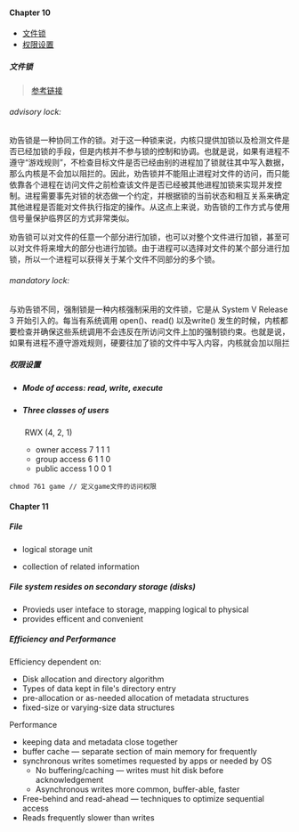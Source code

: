 #### Chapter 10

- [文件锁](#文件锁)
- [权限设置](#权限设置)

##### 文件锁

> [参考链接](<https://www.ibm.com/developerworks/cn/linux/l-cn-filelock/index.html>)

###### advisory lock:

劝告锁是一种协同工作的锁。对于这一种锁来说，内核只提供加锁以及检测文件是否已经加锁的手段，但是内核并不参与锁的控制和协调。也就是说，如果有进程不遵守“游戏规则”，不检查目标文件是否已经由别的进程加了锁就往其中写入数据，那么内核是不会加以阻拦的。因此，劝告锁并不能阻止进程对文件的访问，而只能依靠各个进程在访问文件之前检查该文件是否已经被其他进程加锁来实现并发控制。进程需要事先对锁的状态做一个约定，并根据锁的当前状态和相互关系来确定其他进程是否能对文件执行指定的操作。从这点上来说，劝告锁的工作方式与使用信号量保护临界区的方式非常类似。

劝告锁可以对文件的任意一个部分进行加锁，也可以对整个文件进行加锁，甚至可以对文件将来增大的部分也进行加锁。由于进程可以选择对文件的某个部分进行加锁，所以一个进程可以获得关于某个文件不同部分的多个锁。

###### mandatory lock:

与劝告锁不同，强制锁是一种内核强制采用的文件锁，它是从 System V Release 3 开始引入的。每当有系统调用 open()、read() 以及write() 发生的时候，内核都要检查并确保这些系统调用不会违反在所访问文件上加的强制锁约束。也就是说，如果有进程不遵守游戏规则，硬要往加了锁的文件中写入内容，内核就会加以阻拦

##### 权限设置

- ##### Mode of access: read, write, execute

- ##### Three classes of users

  ​                                                                RWX (4, 2, 1)

  - owner access        7               1 1 1
  - group access         6               1 1 0
  - public access         1               0 0 1

```
chmod 761 game // 定义game文件的访问权限
```

#### Chapter 11

##### File

- logical storage unit

- collection of related information

##### File system resides on secondary storage (disks)

- Provieds user inteface to storage, mapping logical to physical
- provides efficent and convenient

##### Efficiency and Performance

Efficiency dependent on:

- Disk allocation and directory algorithm
- Types of data kept in file's directory entry
- pre-allocation or as-needed allocation of metadata structures
- fixed-size or varying-size data structures

Performance

- keeping data and metadata close together
- buffer cache — separate section of main memory for frequently
- synchronous writes sometimes requested by apps or needed by OS
  - No buffering/caching — writes must hit disk before acknowledgement
  - Asynchronous writes more common, buffer-able, faster
- Free-behind and read-ahead — techniques to optimize sequential access
- Reads frequently slower than writes

  